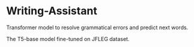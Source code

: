 # Writing-Assistant
Transformer model to resolve grammatical errors and predict next words.

The T5-base model fine-tuned on JFLEG dataset.
